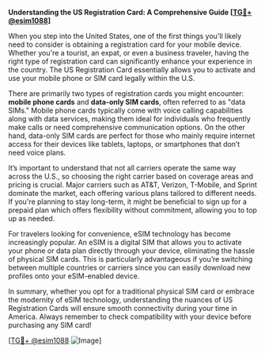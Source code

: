 **Understanding the US Registration Card: A Comprehensive Guide [[TG💪+ @esim1088](https://t.me/s/esim1088)]**

When you step into the United States, one of the first things you'll likely need to consider is obtaining a registration card for your mobile device. Whether you're a tourist, an expat, or even a business traveler, having the right type of registration card can significantly enhance your experience in the country. The US Registration Card essentially allows you to activate and use your mobile phone or SIM card legally within the U.S.

There are primarily two types of registration cards you might encounter: **mobile phone cards** and **data-only SIM cards**, often referred to as "data SIMs." Mobile phone cards typically come with voice calling capabilities along with data services, making them ideal for individuals who frequently make calls or need comprehensive communication options. On the other hand, data-only SIM cards are perfect for those who mainly require internet access for their devices like tablets, laptops, or smartphones that don’t need voice plans.

It’s important to understand that not all carriers operate the same way across the U.S., so choosing the right carrier based on coverage areas and pricing is crucial. Major carriers such as AT&T, Verizon, T-Mobile, and Sprint dominate the market, each offering various plans tailored to different needs. If you're planning to stay long-term, it might be beneficial to sign up for a prepaid plan which offers flexibility without commitment, allowing you to top up as needed.

For travelers looking for convenience, eSIM technology has become increasingly popular. An eSIM is a digital SIM that allows you to activate your phone or data plan directly through your device, eliminating the hassle of physical SIM cards. This is particularly advantageous if you’re switching between multiple countries or carriers since you can easily download new profiles onto your eSIM-enabled device.

In summary, whether you opt for a traditional physical SIM card or embrace the modernity of eSIM technology, understanding the nuances of US Registration Cards will ensure smooth connectivity during your time in America. Always remember to check compatibility with your device before purchasing any SIM card!

[[TG💪+ @esim1088](https://t.me/s/esim1088) ![Image](https://i.postimg.cc/Y0z9fWf4/image.png)]